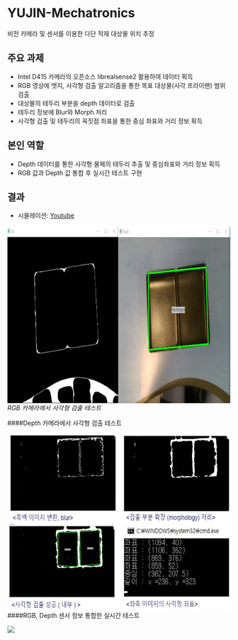 # YUJIN-Mechatronics
비전 카메라 및 센서를 이용한 다단 적재 대상물 위치 추정 

## 주요 과제
* Intel D415 카메라의 오픈소스 librealsense2 활용하여 데이터 획득
* RGB 영상에 엣지, 사각형 검출 알고리즘을 통한 목표 대상물(사각 프라이팬) 범위 검출
* 대상물의 테두리 부분을 depth 데이터로 검출
* 테두리 정보에 Blur와 Morph 처리
* 사각형 검출 및 테두리의 꼭짓점 좌표을 통한 중심 좌표와 거리 정보 획득

## 본인 역할
* Depth 데이터를 통한 사각형 물체의 테두리 추출 및 중심좌표와 거리 정보 획득
* RGB 값과 Depth 값 통합 후 실시간 테스트 구현

## 결과
* 시물레이션: [Youtube](https://youtu.be/Ebg1baApILk)



<p align="left"> <img src='Images/rgbCam_Rect.jpg' align="left" height="400px">
  <em>RGB 카메라에서 사각형 검출 테스트</em>
  
  
  
####Depth 카메라에서 사각형 검출 테스트
<p align="left"> <img src='Images/depthCam_Rect.jpg' align="left" height="400px">

  
  
  
####RGB, Depth 센서 정보 통합한 실시간 테스트
<p align="left"> <img src='Images/iAllObjectLocalized.jpg' align="left" height="400px">
